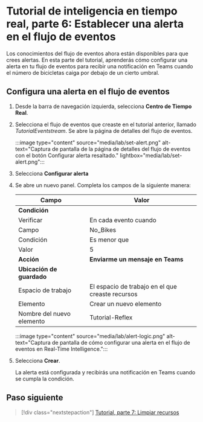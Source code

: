 # Tutorial de inteligencia en tiempo real, parte 6: Establecer una alerta en el flujo de eventos

Los conocimientos del flujo de eventos ahora están disponibles para que crees alertas. En esta parte del tutorial, aprenderás cómo configurar una alerta en tu flujo de eventos para recibir una notificación en Teams cuando el número de bicicletas caiga por debajo de un cierto umbral.

## Configura una alerta en el flujo de eventos

1. Desde la barra de navegación izquierda, selecciona **Centro de Tiempo Real**.
2. Selecciona el flujo de eventos que creaste en el tutorial anterior, llamado *TutorialEventstream*. Se abre la página de detalles del flujo de eventos.

    :::image type="content" source="media/lab/set-alert.png" alt-text="Captura de pantalla de la página de detalles del flujo de eventos con el botón Configurar alerta resaltado." lightbox="media/lab/set-alert.png":::

3. Selecciona **Configurar alerta**
4. Se abre un nuevo panel. Completa los campos de la siguiente manera:

    | Campo | Valor |
    | --- | --- |
    | **Condición** |  |
    | Verificar | En cada evento cuando |
    | Campo | No_Bikes |
    | Condición | Es menor que |
    | Valor | 5 |
    | **Acción** | **Enviarme un mensaje en Teams**
    | **Ubicación de guardado** | |
    | Espacio de trabajo | El espacio de trabajo en el que creaste recursos|
    | Elemento | Crear un nuevo elemento |
    | Nombre del nuevo elemento | Tutorial-Reflex |

    :::image type="content" source="media/lab/alert-logic.png" alt-text="Captura de pantalla de cómo configurar una alerta en el flujo de eventos en Real-Time Intelligence.":::

5. Selecciona **Crear**.

    La alerta está configurada y recibirás una notificación en Teams cuando se cumpla la condición.

## Paso siguiente

> [!div class="nextstepaction"]
> [Tutorial, parte 7: Limpiar recursos](tutorial-7-limpieza-de-recursos.md)